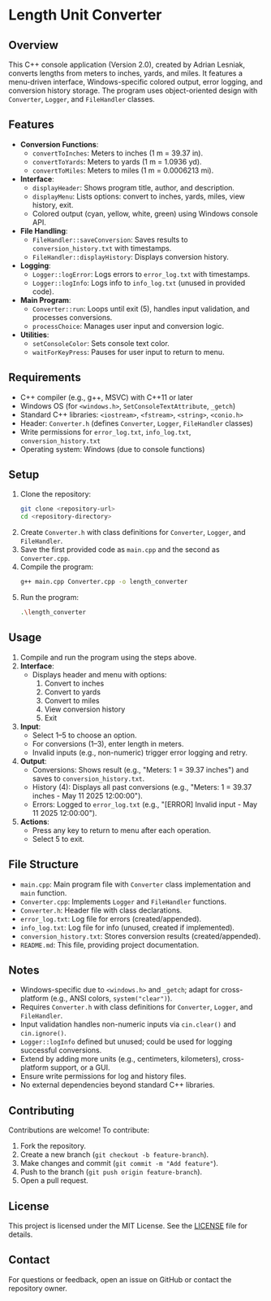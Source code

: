 # Length Unit Converter

## Overview
This C++ console application (Version 2.0), created by Adrian Lesniak, converts lengths from meters to inches, yards, and miles. It features a menu-driven interface, Windows-specific colored output, error logging, and conversion history storage. The program uses object-oriented design with `Converter`, `Logger`, and `FileHandler` classes.

## Features
- **Conversion Functions**:
  - `convertToInches`: Meters to inches (1 m = 39.37 in).
  - `convertToYards`: Meters to yards (1 m = 1.0936 yd).
  - `convertToMiles`: Meters to miles (1 m = 0.0006213 mi).
- **Interface**:
  - `displayHeader`: Shows program title, author, and description.
  - `displayMenu`: Lists options: convert to inches, yards, miles, view history, exit.
  - Colored output (cyan, yellow, white, green) using Windows console API.
- **File Handling**:
  - `FileHandler::saveConversion`: Saves results to `conversion_history.txt` with timestamps.
  - `FileHandler::displayHistory`: Displays conversion history.
- **Logging**:
  - `Logger::logError`: Logs errors to `error_log.txt` with timestamps.
  - `Logger::logInfo`: Logs info to `info_log.txt` (unused in provided code).
- **Main Program**:
  - `Converter::run`: Loops until exit (5), handles input validation, and processes conversions.
  - `processChoice`: Manages user input and conversion logic.
- **Utilities**:
  - `setConsoleColor`: Sets console text color.
  - `waitForKeyPress`: Pauses for user input to return to menu.

## Requirements
- C++ compiler (e.g., g++, MSVC) with C++11 or later
- Windows OS (for `<windows.h>`, `SetConsoleTextAttribute`, `_getch`)
- Standard C++ libraries: `<iostream>`, `<fstream>`, `<string>`, `<conio.h>`
- Header: `Converter.h` (defines `Converter`, `Logger`, `FileHandler` classes)
- Write permissions for `error_log.txt`, `info_log.txt`, `conversion_history.txt`
- Operating system: Windows (due to console functions)

## Setup
1. Clone the repository:
   ```bash
   git clone <repository-url>
   cd <repository-directory>
   ```
2. Create `Converter.h` with class definitions for `Converter`, `Logger`, and `FileHandler`.
3. Save the first provided code as `main.cpp` and the second as `Converter.cpp`.
4. Compile the program:
   ```bash
   g++ main.cpp Converter.cpp -o length_converter
   ```
5. Run the program:
   ```bash
   .\length_converter
   ```

## Usage
1. Compile and run the program using the steps above.
2. **Interface**:
   - Displays header and menu with options:
     1. Convert to inches
     2. Convert to yards
     3. Convert to miles
     4. View conversion history
     5. Exit
3. **Input**:
   - Select 1–5 to choose an option.
   - For conversions (1–3), enter length in meters.
   - Invalid inputs (e.g., non-numeric) trigger error logging and retry.
4. **Output**:
   - Conversions: Shows result (e.g., "Meters: 1 = 39.37 inches") and saves to `conversion_history.txt`.
   - History (4): Displays all past conversions (e.g., "Meters: 1 = 39.37 inches - May 11 2025 12:00:00").
   - Errors: Logged to `error_log.txt` (e.g., "[ERROR] Invalid input - May 11 2025 12:00:00").
5. **Actions**:
   - Press any key to return to menu after each operation.
   - Select 5 to exit.

## File Structure
- `main.cpp`: Main program file with `Converter` class implementation and `main` function.
- `Converter.cpp`: Implements `Logger` and `FileHandler` functions.
- `Converter.h`: Header file with class declarations.
- `error_log.txt`: Log file for errors (created/appended).
- `info_log.txt`: Log file for info (unused, created if implemented).
- `conversion_history.txt`: Stores conversion results (created/appended).
- `README.md`: This file, providing project documentation.

## Notes
- Windows-specific due to `<windows.h>` and `_getch`; adapt for cross-platform (e.g., ANSI colors, `system("clear")`).
- Requires `Converter.h` with class definitions for `Converter`, `Logger`, and `FileHandler`.
- Input validation handles non-numeric inputs via `cin.clear()` and `cin.ignore()`.
- `Logger::logInfo` defined but unused; could be used for logging successful conversions.
- Extend by adding more units (e.g., centimeters, kilometers), cross-platform support, or a GUI.
- Ensure write permissions for log and history files.
- No external dependencies beyond standard C++ libraries.

## Contributing
Contributions are welcome! To contribute:
1. Fork the repository.
2. Create a new branch (`git checkout -b feature-branch`).
3. Make changes and commit (`git commit -m "Add feature"`).
4. Push to the branch (`git push origin feature-branch`).
5. Open a pull request.

## License
This project is licensed under the MIT License. See the [LICENSE](LICENSE) file for details.

## Contact
For questions or feedback, open an issue on GitHub or contact the repository owner.